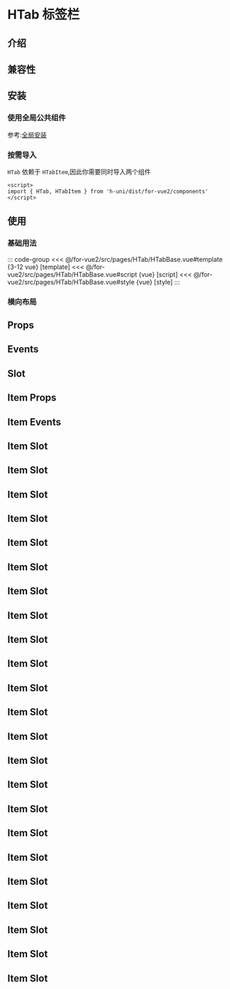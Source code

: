 
<Preview path="pages/HTab/HTab"/>

# HTab 标签栏

## 介绍

## 兼容性

<SupportTable  H5  WEIXIN/>

## 安装

### 使用全局公共组件

参考:[全局安装](/README.html#全局注册)


### 按需导入

`HTab` 依赖于 `HTabItem`,因此你需要同时导入两个组件
```vue
<script>
import { HTab, HTabItem } from 'h-uni/dist/for-vue2/components'
</script>
```


## 使用

### 基础用法

<PreviewBtn path="pages/HTab/HTabBase"/>

::: code-group
<<< @/for-vue2/src/pages/HTab/HTabBase.vue#template {3-12 vue} [template]
<<< @/for-vue2/src/pages/HTab/HTabBase.vue#script {vue} [script]
<<< @/for-vue2/src/pages/HTab/HTabBase.vue#style {vue} [style]
:::

### 横向布局

##  Props

##  Events

##  Slot

## Item Props

## Item Events

## Item Slot
## Item Slot
## Item Slot
## Item Slot
## Item Slot
## Item Slot
## Item Slot
## Item Slot
## Item Slot
## Item Slot
## Item Slot
## Item Slot
## Item Slot
## Item Slot
## Item Slot
## Item Slot
## Item Slot
## Item Slot
## Item Slot
## Item Slot
## Item Slot
## Item Slot
## Item Slot


